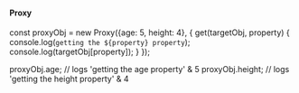 #### Proxy
const proxyObj = new Proxy({age: 5, height: 4}, {
    get(targetObj, property) {
        console.log(`getting the ${property} property`);
        console.log(targetObj[property]);
    }
});

proxyObj.age; // logs 'getting the age property' & 5
proxyObj.height; // logs 'getting the height property' & 4
